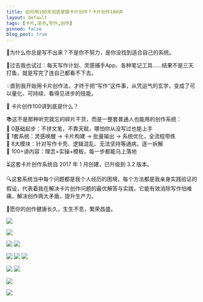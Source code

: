 ```yaml
---
title: 如何用100天彻底掌握卡片创作？卡片创作100讲
layout: default
tags: [卡片,读书,写作,创作]
pinned: false
blog_post: true
---
```


📌为什么你总是写不出来？不是你不努力，是你没找到适合自己的系统。  

🔄过去我也试过：每天写作计划、灵感捕手App、各种笔记工具……结果不是三天打鱼，就是写完了连自己都看不下去。  

💡直到我开始用卡片创作法，才终于把“写作”这件事，从凭运气的玄学，变成了可以量化、可持续、看得见进步的技能。  

🎯 卡片创作100讲到底是什么？  

📚这不是那种听完就忘的碎片干货，而是一整套普通人也能用的创作系统：  
🔸 0基础起步：不拼文笔，不靠天赋，哪怕你从没写过也能上手  
🔸 1套系统：灵感唤醒 → 卡片构建 → 批量输出 → 系统优化，全流程带练  
🔸 8大模块：针对写作卡壳、逻辑混乱、无法坚持等通病，逐一拆解  
🔸 100+讲内容：理念+实操+模板，每一步都能马上落地  

⏳这套卡片创作系统自 2017 年 1 月创建，已升级到 3.2 版本。  
 
🔍这套系统当中每个问题都是我个人经历的困境，每个方法都是我亲身实践验证的假设，代表着我在解决卡片创作问题的最优解答与实践，它能有效消除写作怕难痛，解决创作两大矛盾，提升生产力。  

🌟愿你的创作健康长久，生生不息，繁荣昌盛。


![](https://s3.bmp.ovh/imgs/2025/05/22/314853a62a4c67a3.png)

![](https://s3.bmp.ovh/imgs/2025/05/22/13ccb2fca1130fa2.png)

![](https://s3.bmp.ovh/imgs/2025/05/22/d386098afdcf4465.png)
![](https://s3.bmp.ovh/imgs/2025/05/22/1f752aa8c3c1d817.png)

![](https://s3.bmp.ovh/imgs/2025/05/22/6271ab570238f3ff.png)
![](https://s3.bmp.ovh/imgs/2025/05/22/5f5a6f3fa8da3b6a.png)
![](https://s3.bmp.ovh/imgs/2025/05/22/5e0e6e6536025492.png)

![](https://s3.bmp.ovh/imgs/2025/05/22/2088d3ecc312510e.png)
![](https://s3.bmp.ovh/imgs/2025/05/22/1184e044932a0182.png)

![](https://s3.bmp.ovh/imgs/2025/05/22/6bf15d89e1d9b045.png)

![](https://s3.bmp.ovh/imgs/2025/05/22/48172b4e717bc90d.png)